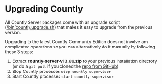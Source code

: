 # Upgrading Countly

All Countly Server packages come with an upgrade script ([/bin/countly.upgrade.sh](https://github.com/Countly/countly-server/blob/master/bin/countly.upgrade.sh)) that makes it easy to upgrade from the previous version. 

Upgrading to the latest Countly Community Edition does not involve any complicated operations 
so you can alternatively do it manually by following these 3 steps:

1. Extract **countly-server-v13.06.zip** to your previous installation directory (or do a `git pull` if you cloned the [repo from GitHub](https://github.com/Countly/countly-server)) 
2. Stop Countly processes `stop countly-supervisor`
3. Start Countly processes `start countly-supervisor` 
